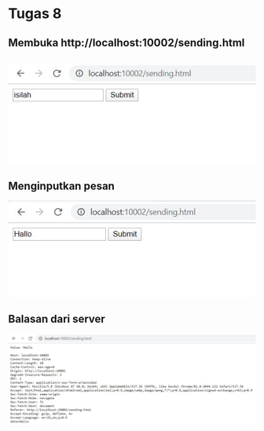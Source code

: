 <h1>Tugas 8 </h1>

<h2>Membuka http://localhost:10002/sending.html<h2>
<img src="Dokumentasi/gambaraja.JPG" >
<h2>Menginputkan pesan</h2>
<img src="Dokumentasi/gambar1.JPG" >
<h2>Balasan dari server</h2>
<img src="Dokumentasi/Gambar2.JPG" >
